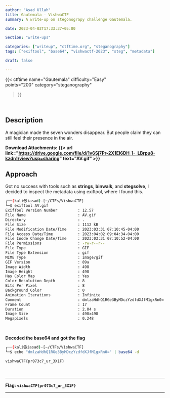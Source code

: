 ```yaml
---
author: "Asad Ullah"
title: Gautemala - VishwaCTF
summary: A write-up on stegonograpy challenge Gautemala.

date: 2023-04-02T17:33:37+05:00

Section: "write-ups"

categories: ["writeup", "ctftime.org", "steganography"]
tags: ["exiftool", "base64", "vishwactf-2023", "steg", "metadata"]

draft: false

---
```



{{< 
ctftime 
name="Gautemala" 
difficulty="Easy"  
points="200"
category="steganography"
>}}

&nbsp;

## Description

A magician made the seven wonders disappear. But people claim they can still feel their presence in the air.

**Download Attachments: {{< url link="https://drive.google.com/file/d/1v6Sj7Pr-2X1EI6DH_1-_LBrpu8-kzdn1/view?usp=sharing" text="AV.gif" >}}**

## Approach

Got no success with tools such as **strings**, **binwalk**, and **stegsolve**, I decided to inspect the metadata using exiftool, where I found this.

```bash
┌──(kali㉿iasad)-[~/CTFs/VishwaCTF]
└─$ exiftool AV.gif 
ExifTool Version Number         : 12.57
File Name                       : AV.gif
Directory                       : .
File Size                       : 1112 kB
File Modification Date/Time     : 2023:03:31 07:10:45-04:00
File Access Date/Time           : 2023:04:02 09:04:34-04:00
File Inode Change Date/Time     : 2023:03:31 07:10:52-04:00
File Permissions                : -rw-r--r--
File Type                       : GIF
File Type Extension             : gif
MIME Type                       : image/gif
GIF Version                     : 89a
Image Width                     : 498
Image Height                    : 498
Has Color Map                   : Yes
Color Resolution Depth          : 8
Bits Per Pixel                  : 8
Background Color                : 0
Animation Iterations            : Infinite
Comment                         : dmlzaHdhQ1RGe3ByMDczYzdfdXJfM1gxRn0=
Frame Count                     : 17
Duration                        : 2.04 s
Image Size                      : 498x498
Megapixels                      : 0.248
```

&nbsp;

**Decoded the base64 and got the flag**

```bash
┌──(kali㉿iasad)-[~/CTFs/VishwaCTF]
└─$ echo "dmlzaHdhQ1RGe3ByMDczYzdfdXJfM1gxRn0=" | base64 -d

vishwaCTF{pr073c7_ur_3X1F}
```

&nbsp;

---

**Flag: `vishwaCTF{pr073c7_ur_3X1F}`**

---

&nbsp;

